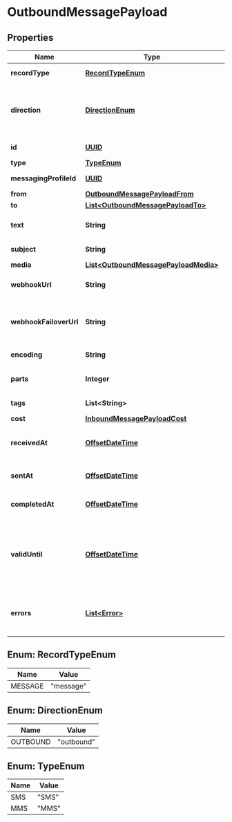 # OutboundMessagePayload

## Properties
Name | Type | Description | Notes
------------ | ------------- | ------------- | -------------
**recordType** | [**RecordTypeEnum**](#RecordTypeEnum) | Identifies the type of the resource. |  [optional]
**direction** | [**DirectionEnum**](#DirectionEnum) | The direction of the message. Inbound messages are sent to you whereas outbound messages are sent from you. |  [optional]
**id** | [**UUID**](UUID.md) | Identifies the type of resource. |  [optional]
**type** | [**TypeEnum**](#TypeEnum) | The type of message. |  [optional]
**messagingProfileId** | [**UUID**](UUID.md) | Unique identifier for a messaging profile. |  [optional]
**from** | [**OutboundMessagePayloadFrom**](OutboundMessagePayloadFrom.md) |  |  [optional]
**to** | [**List&lt;OutboundMessagePayloadTo&gt;**](OutboundMessagePayloadTo.md) |  |  [optional]
**text** | **String** | Message body (i.e., content) as a non-empty string.  **Required for SMS** |  [optional]
**subject** | **String** | Subject of multimedia message |  [optional]
**media** | [**List&lt;OutboundMessagePayloadMedia&gt;**](OutboundMessagePayloadMedia.md) |  |  [optional]
**webhookUrl** | **String** | The URL where webhooks related to this message will be sent. |  [optional]
**webhookFailoverUrl** | **String** | The failover URL where webhooks related to this message will be sent if sending to the primary URL fails. |  [optional]
**encoding** | **String** | Encoding scheme used for the message body. |  [optional]
**parts** | **Integer** | Number of parts into which the message&#x27;s body must be split. |  [optional]
**tags** | **List&lt;String&gt;** | Tags associated with the resource. |  [optional]
**cost** | [**InboundMessagePayloadCost**](InboundMessagePayloadCost.md) |  |  [optional]
**receivedAt** | [**OffsetDateTime**](OffsetDateTime.md) | ISO 8601 formatted date indicating when the message request was received. |  [optional]
**sentAt** | [**OffsetDateTime**](OffsetDateTime.md) | ISO 8601 formatted date indicating when the message was sent. |  [optional]
**completedAt** | [**OffsetDateTime**](OffsetDateTime.md) | ISO 8601 formatted date indicating when the message was finalized. |  [optional]
**validUntil** | [**OffsetDateTime**](OffsetDateTime.md) | Message must be out of the queue by this time or else it will be discarded and marked as &#x27;sending_failed&#x27;. Once the message moves out of the queue, this field will be nulled |  [optional]
**errors** | [**List&lt;Error&gt;**](Error.md) | These errors may point at addressees when referring to unsuccessful/unconfirmed delivery statuses. |  [optional]

<a name="RecordTypeEnum"></a>
## Enum: RecordTypeEnum
Name | Value
---- | -----
MESSAGE | &quot;message&quot;

<a name="DirectionEnum"></a>
## Enum: DirectionEnum
Name | Value
---- | -----
OUTBOUND | &quot;outbound&quot;

<a name="TypeEnum"></a>
## Enum: TypeEnum
Name | Value
---- | -----
SMS | &quot;SMS&quot;
MMS | &quot;MMS&quot;
